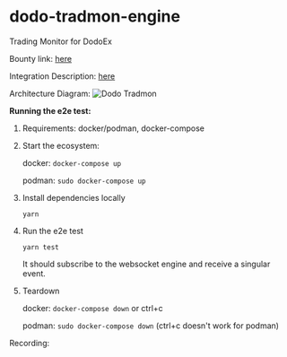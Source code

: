# dodo-tradmon-engine

Trading Monitor for DodoEx

Bounty link: [here](https://gitcoin.co/issue/DODOEX/gitCoinGrant/1/100025887)

Integration Description: [here](https://hackmd.io/@rymnc/dodo-tradmon)

Architecture Diagram: ![Dodo Tradmon](https://user-images.githubusercontent.com/43716372/123160137-71387480-d48b-11eb-863d-f3e307fc5ed5.png)

**Running the e2e test:**

1. Requirements: docker/podman, docker-compose
2. Start the ecosystem:

   docker: `docker-compose up`

   podman: `sudo docker-compose up`

3. Install dependencies locally

   `yarn`

4. Run the e2e test

   `yarn test`

   It should subscribe to the websocket engine and receive a singular event.

5. Teardown

   docker: `docker-compose down` or ctrl+c

   podman: `sudo docker-compose down` (ctrl+c doesn't work for podman)

Recording:

<script id="asciicast-tBWrqQpEwvZOv5LzJxoRLOU1E" src="https://asciinema.org/a/tBWrqQpEwvZOv5LzJxoRLOU1E.js" async data-size="big"></script>
